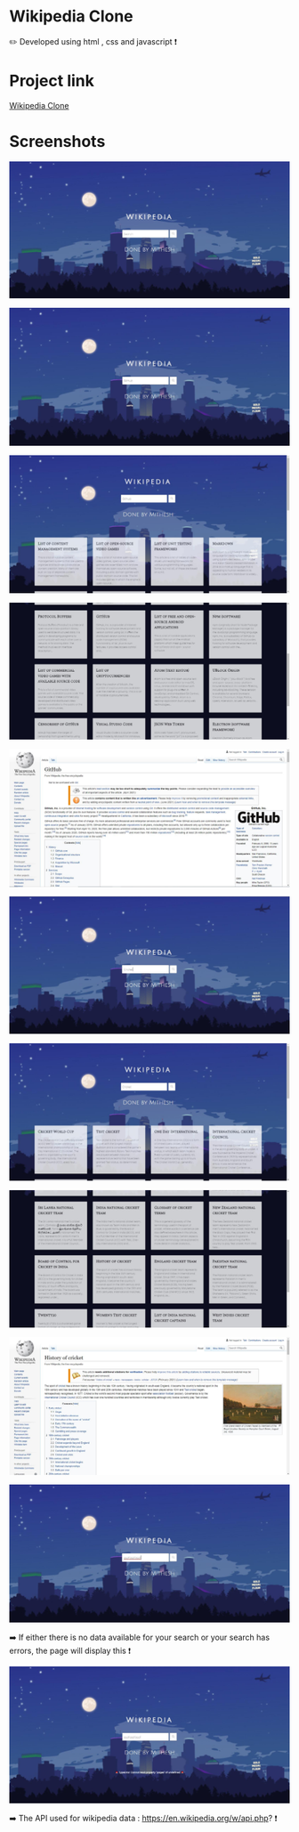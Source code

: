 # Wikipedia Clone
✏️ Developed using html , css and javascript ❗

# Project link

<a href="https://mithesh14.github.io/Github-profile/">Wikipedia Clone</a>

# Screenshots 

![screenshots](https://github.com/Mithesh14/Wikipedia-clone/blob/main/images/image1.jpg)

![screenshots](https://github.com/Mithesh14/Wikipedia-clone/blob/main/images/image2.jpg)

![screenshots](https://github.com/Mithesh14/Wikipedia-clone/blob/main/images/image3.jpg)

![screenshots](https://github.com/Mithesh14/Wikipedia-clone/blob/main/images/image4.jpg)

![screenshots](https://github.com/Mithesh14/Wikipedia-clone/blob/main/images/image5.jpg)

![screenshots](https://github.com/Mithesh14/Wikipedia-clone/blob/main/images/image6.jpg)

![screenshots](https://github.com/Mithesh14/Wikipedia-clone/blob/main/images/image7.jpg)

![screenshots](https://github.com/Mithesh14/Wikipedia-clone/blob/main/images/image8.jpg)

![screenshots](https://github.com/Mithesh14/Wikipedia-clone/blob/main/images/image9.jpg)

![screenshots](https://github.com/Mithesh14/Wikipedia-clone/blob/main/images/image10.jpg)

➡️ If either there is no data available for your search or your search has errors, the page will display this ❗

![screenshots](https://github.com/Mithesh14/Wikipedia-clone/blob/main/images/image11.jpg)

➡️ The API used for wikipedia data : https://en.wikipedia.org/w/api.php? ❗


